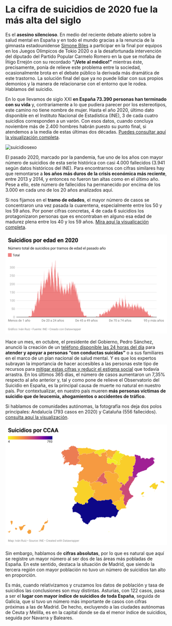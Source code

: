 # La cifra de suicidios de 2020 fue la más alta del siglo

Es el **asesino silencioso**. En medio del reciente debate abierto sobre la salud mental en España y en todo el mundo gracias a la renuncia de la gimnasta estadounidense [Simone Biles](https://www.bbc.com/mundo/deportes-57990411) a participar en la final por equipos en los Juegos Olímpicos de Tokio 2020 o a la desafortunada intervención del diputado del Partido Popular Carmelo Romero en la que se mofaba de Íñigo Errejón con su recordado **“¡Vete al médico!”** mientras éste, precisamente, ponía de relieve este problema entre la sociedad, ocasionalmente brota en el debate público la derivada más dramática de este trastorno. La solución final del que ya no puede lidiar con sus propios demonios y la manera de relacionarse con el entorno que le rodea. Hablamos del suicidio.

En lo que llevamos de siglo XXI **en España 73.390 personas han terminado con su vida** y, contrariamente a lo que pudiera parecer por los estereotipos, este camino no tiene nombre de mujer. Hasta el año 2020, último dato disponible en el Instituto Nacional de Estadística (INE), 3 de cada cuatro suicidios corresponden a un varón. Con esos datos, cuando concluya noviembre más de 2.400 hombres habrán puesto su punto final, si atendemos a la media de estas últimas dos décadas. [Puedes consultar aquí la visualización completa](https://datawrapper.dwcdn.net/4kFmg/1/).

![suicidiosexo](https://user-images.githubusercontent.com/93736400/143952512-94731b06-cf10-424e-99bf-515786c2d458.png)


El pasado 2020, marcado por la pandemia, fue uno de los años con mayor número de suicidios de esta serie histórica con casi 4.000 fallecidos (3.941 según datos históricos del INE). Para encontrarnos con cifras similares hay que remontarse a **los años más duros de la crisis económica más reciente**, entre 2013 y 2014, y entonces no fueron tan altas como en el último año. Pese a ello, este número de fallecidos ha permanecido por encima de los 3.000 en cada uno de los 20 años analizados aquí. 

Si nos fijamos en el **tramo de edades**, el mayor número de casos se concentraron una vez pasada la cuarentena, especialmente entre los 50 y los 59 años. Por poner cifras concretas, 4 de cada 6 suicidios los protagonizaron personas que es encontraban en alguno esa edad de madurez plena entre los 40 y los 59 años. [Mira aquí la visualicación completa](https://datawrapper.dwcdn.net/iHpyH/1/).

![suicidiosedad](https://github.com/ivanruizjimenez/actividades-ivan-ruiz/blob/main/ad-4-ivan-ruiz-jimenez/img/suicidios-edad.png?raw=true)

Hace un mes, en octubre, el presidente del Gobierno, Pedro Sánchez, anunció la creación de un [teléfono disponible las 24 horas del día](https://www.rtve.es/noticias/20211009/sanchez-anuncia-telefono-24-horas-gratuito-contra-suicidio/2185900.shtml) para **atender y apoyar a personas “con conductas suicidas”** o a sus familiares en el marco de un plan nacional de salud mental. Y es que los expertos subrayan la importancia de hacer accesibles a las personas este tipo de recursos para [mitigar estas cifras y reducir el estigma social](https://scielo.isciii.es/scielo.php?script=sci_arttext&pid=S1132-12962011000200004) que todavía arrastra. En los últimos 365 días, el número de casos aumentaron un 7,35% respecto al año anterior y, tal y como pone de relieve el Observatorio del Suicidio en España, es la principal causa de muerte no natural en nuestro país. Por contextualizar, en nuestro país mueren **más personas víctimas de suicidio que de leucemia, ahogamientos o accidentes de tráfico**.

Si hablamos de comunidades autónomas, la fotografía nos deja dos polos principales: Andalucía (793 casos en 2020) y Cataluña (556 fallecidos). [consulta aquí la visualización](https://datawrapper.dwcdn.net/6ZnDw/2/).

![mapaccaa](https://github.com/ivanruizjimenez/actividades-ivan-ruiz/blob/main/ad-4-ivan-ruiz-jimenez/img/Mapa-ccaa-suicidios.png?raw=true)

Sin embargo, hablamos de **cifras absolutas**, por lo que es natural que aquí se registre un mayor número al ser dos de las áreas más pobladas de España. En este sentido, destaca la situación de Madrid, que siendo la tercera región con mayor población no tuvo un número de suicidios tan alto en proporción.

Es más, cuando  relativizamos y cruzamos los datos de población y tasa de suicidios las conclusiones son muy distintas. Asturias, con 122 casos, pasa a ser el **lugar con mayor índice de suicidios de toda España**, seguida de Galicia, que sí tuvo un número más importante de casos con cifras próximas a las de Madrid. De hecho, excluyendo a las ciudades autónomas de Ceuta y Melilla, es en la capital donde se da el menor índice de suicidios, seguida por Navarra y Baleares.
